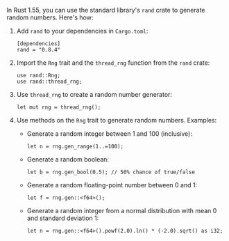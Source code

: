 In Rust 1.55, you can use the standard library's `rand` crate to generate random numbers. Here's how:

1. Add `rand` to your dependencies in `Cargo.toml`:

   ```
   [dependencies]
   rand = "0.8.4"
   ```

2. Import the `Rng` trait and the `thread_rng` function from the `rand` crate:

   ```
   use rand::Rng;
   use rand::thread_rng;
   ```

3. Use `thread_rng` to create a random number generator:

   ```
   let mut rng = thread_rng();
   ```

4. Use methods on the `Rng` trait to generate random numbers. Examples:

   - Generate a random integer between 1 and 100 (inclusive):

     ```
     let n = rng.gen_range(1..=100);
     ```

   - Generate a random boolean:

     ```
     let b = rng.gen_bool(0.5); // 50% chance of true/false
     ```
     
   - Generate a random floating-point number between 0 and 1:
     
     ```
     let f = rng.gen::<f64>();
     ```

   - Generate a random integer from a normal distribution with mean 0 and standard deviation 1:

     ```
     let n = rng.gen::<f64>().powf(2.0).ln() * (-2.0).sqrt() as i32;
     ```